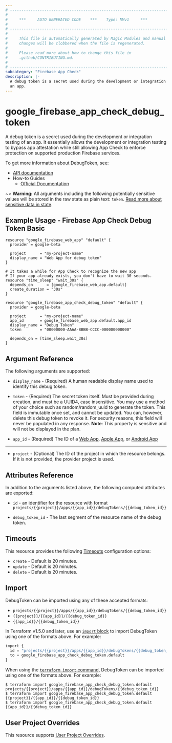 ```yaml
---
# ----------------------------------------------------------------------------
#
#     ***     AUTO GENERATED CODE    ***    Type: MMv1     ***
#
# ----------------------------------------------------------------------------
#
#     This file is automatically generated by Magic Modules and manual
#     changes will be clobbered when the file is regenerated.
#
#     Please read more about how to change this file in
#     .github/CONTRIBUTING.md.
#
# ----------------------------------------------------------------------------
subcategory: "Firebase App Check"
description: |-
  A debug token is a secret used during the development or integration testing of
  an app.
---
```


# google_firebase_app_check_debug_token

A debug token is a secret used during the development or integration testing of
an app. It essentially allows the development or integration testing to bypass
app attestation while still allowing App Check to enforce protection on supported
production Firebase services.


To get more information about DebugToken, see:

* [API documentation](https://firebase.google.com/docs/reference/appcheck/rest/v1/projects.apps.debugTokens)
* How-to Guides
    * [Official Documentation](https://firebase.google.com/docs/app-check)

~> **Warning:** All arguments including the following potentially sensitive
values will be stored in the raw state as plain text: `token`.
[Read more about sensitive data in state](https://www.terraform.io/language/state/sensitive-data).

## Example Usage - Firebase App Check Debug Token Basic


```hcl
resource "google_firebase_web_app" "default" {
  provider = google-beta

  project      = "my-project-name"
  display_name = "Web App for debug token"
}

# It takes a while for App Check to recognize the new app
# If your app already exists, you don't have to wait 30 seconds.
resource "time_sleep" "wait_30s" {
  depends_on      = [google_firebase_web_app.default]
  create_duration = "30s"
}

resource "google_firebase_app_check_debug_token" "default" {
  provider = google-beta

  project      = "my-project-name"
  app_id       = google_firebase_web_app.default.app_id
  display_name = "Debug Token"
  token        = "00000000-AAAA-BBBB-CCCC-000000000000"

  depends_on = [time_sleep.wait_30s]
}
```

## Argument Reference

The following arguments are supported:


* `display_name` -
  (Required)
  A human readable display name used to identify this debug token.

* `token` -
  (Required)
  The secret token itself. Must be provided during creation, and must be a UUID4,
  case insensitive. You may use a method of your choice such as random/random_uuid
  to generate the token.
  This field is immutable once set, and cannot be updated. You can, however, delete
  this debug token to revoke it.
  For security reasons, this field will never be populated in any response.
  **Note**: This property is sensitive and will not be displayed in the plan.

* `app_id` -
  (Required)
  The ID of a
  [Web App](https://firebase.google.com/docs/reference/firebase-management/rest/v1beta1/projects.webApps#WebApp.FIELDS.app_id),
  [Apple App](https://firebase.google.com/docs/reference/firebase-management/rest/v1beta1/projects.iosApps#IosApp.FIELDS.app_id),
  or [Android App](https://firebase.google.com/docs/reference/firebase-management/rest/v1beta1/projects.androidApps#AndroidApp.FIELDS.app_id)


- - -


* `project` - (Optional) The ID of the project in which the resource belongs.
    If it is not provided, the provider project is used.



## Attributes Reference

In addition to the arguments listed above, the following computed attributes are exported:

* `id` - an identifier for the resource with format `projects/{{project}}/apps/{{app_id}}/debugTokens/{{debug_token_id}}`

* `debug_token_id` -
  The last segment of the resource name of the debug token.


## Timeouts

This resource provides the following
[Timeouts](https://developer.hashicorp.com/terraform/plugin/sdkv2/resources/retries-and-customizable-timeouts) configuration options:

- `create` - Default is 20 minutes.
- `update` - Default is 20 minutes.
- `delete` - Default is 20 minutes.

## Import


DebugToken can be imported using any of these accepted formats:

* `projects/{{project}}/apps/{{app_id}}/debugTokens/{{debug_token_id}}`
* `{{project}}/{{app_id}}/{{debug_token_id}}`
* `{{app_id}}/{{debug_token_id}}`


In Terraform v1.5.0 and later, use an [`import` block](https://developer.hashicorp.com/terraform/language/import) to import DebugToken using one of the formats above. For example:

```tf
import {
  id = "projects/{{project}}/apps/{{app_id}}/debugTokens/{{debug_token_id}}"
  to = google_firebase_app_check_debug_token.default
}
```

When using the [`terraform import` command](https://developer.hashicorp.com/terraform/cli/commands/import), DebugToken can be imported using one of the formats above. For example:

```
$ terraform import google_firebase_app_check_debug_token.default projects/{{project}}/apps/{{app_id}}/debugTokens/{{debug_token_id}}
$ terraform import google_firebase_app_check_debug_token.default {{project}}/{{app_id}}/{{debug_token_id}}
$ terraform import google_firebase_app_check_debug_token.default {{app_id}}/{{debug_token_id}}
```

## User Project Overrides

This resource supports [User Project Overrides](https://registry.terraform.io/providers/hashicorp/google/latest/docs/guides/provider_reference#user_project_override).
